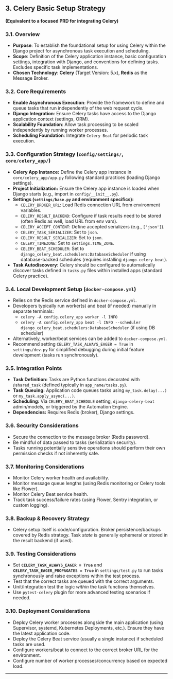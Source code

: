 ## 3. Celery Basic Setup Strategy

**(Equivalent to a focused PRD for integrating Celery)**

### 3.1. Overview

*   **Purpose**: To establish the foundational setup for using Celery within the Django project for asynchronous task execution and scheduling.
*   **Scope**: Definition of the Celery application instance, basic configuration settings, integration with Django, and conventions for defining tasks. Excludes specific task implementations.
*   **Chosen Technology**: **Celery** (Target Version: 5.x), **Redis** as the Message Broker.

### 3.2. Core Requirements

*   **Enable Asynchronous Execution**: Provide the framework to define and queue tasks that run independently of the web request cycle.
*   **Django Integration**: Ensure Celery tasks have access to the Django application context (settings, ORM).
*   **Scalability Foundation**: Allow task processing to be scaled independently by running worker processes.
*   **Scheduling Foundation**: Integrate `Celery Beat` for periodic task execution.

### 3.3. Configuration Strategy (`config/settings/`, `core/celery_app/`)

*   **Celery App Instance:** Define the Celery app instance in `core/celery_app/app.py` following standard practices (loading Django settings).
*   **Project Initialization:** Ensure the Celery app instance is loaded when Django starts (e.g., import in `config/__init__.py`).
*   **Settings (`settings/base.py` and environment specifics):**
    *   `CELERY_BROKER_URL`: Load Redis connection URL from environment variables.
    *   `CELERY_RESULT_BACKEND`: Configure if task results need to be stored (often Redis as well, load URL from env vars).
    *   `CELERY_ACCEPT_CONTENT`: Define accepted serializers (e.g., `['json']`).
    *   `CELERY_TASK_SERIALIZER`: Set to `json`.
    *   `CELERY_RESULT_SERIALIZER`: Set to `json`.
    *   `CELERY_TIMEZONE`: Set to `settings.TIME_ZONE`.
    *   `CELERY_BEAT_SCHEDULER`: Set to `django_celery_beat.schedulers:DatabaseScheduler` if using database-backed schedules (requires installing `django-celery-beat`).
*   **Task Autodiscovery:** Celery should be configured to automatically discover tasks defined in `tasks.py` files within installed apps (standard Celery practice).

### 3.4. Local Development Setup (`docker-compose.yml`)

*   Relies on the Redis service defined in `docker-compose.yml`.
*   Developers typically run worker(s) and beat (if needed) manually in separate terminals:
    *   `celery -A config.celery_app worker -l INFO`
    *   `celery -A config.celery_app beat -l INFO --scheduler django_celery_beat.schedulers:DatabaseScheduler` (if using DB scheduler)
*   Alternatively, worker/beat services can be added to `docker-compose.yml`.
*   Recommend setting `CELERY_TASK_ALWAYS_EAGER = True` in `settings/dev.py` for simplified debugging during initial feature development (tasks run synchronously).

### 3.5. Integration Points

*   **Task Definition:** Tasks are Python functions decorated with `@shared_task` (defined typically in `app_name/tasks.py`).
*   **Task Queuing:** Application code queues tasks using `my_task.delay(...)` or `my_task.apply_async(...)`.
*   **Scheduling:** Via `CELERY_BEAT_SCHEDULE` setting, `django-celery-beat` admin/models, or triggered by the Automation Engine.
*   **Dependencies:** Requires Redis (broker), Django settings.

### 3.6. Security Considerations

*   Secure the connection to the message broker (Redis password).
*   Be mindful of data passed to tasks (serialization security).
*   Tasks running potentially sensitive operations should perform their own permission checks if not inherently safe.

### 3.7. Monitoring Considerations

*   Monitor Celery worker health and availability.
*   Monitor message queue lengths (using Redis monitoring or Celery tools like Flower).
*   Monitor Celery Beat service health.
*   Track task success/failure rates (using Flower, Sentry integration, or custom logging).

### 3.8. Backup & Recovery Strategy

*   Celery setup itself is code/configuration. Broker persistence/backups covered by Redis strategy. Task *state* is generally ephemeral or stored in the result backend (if used).

### 3.9. Testing Considerations

*   Set **`CELERY_TASK_ALWAYS_EAGER = True`** and **`CELERY_TASK_EAGER_PROPAGATES = True`** in `settings/test.py` to run tasks synchronously and raise exceptions within the test process.
*   Test that the correct tasks are queued with the correct arguments.
*   Unit/Integration test the logic *within* the task functions themselves.
*   Use `pytest-celery` plugin for more advanced testing scenarios if needed.

### 3.10. Deployment Considerations

*   Deploy Celery worker processes alongside the main application (using Supervisor, systemd, Kubernetes Deployments, etc.). Ensure they have the latest application code.
*   Deploy the Celery Beat service (usually a single instance) if scheduled tasks are used.
*   Configure workers/beat to connect to the correct broker URL for the environment.
*   Configure number of worker processes/concurrency based on expected load.

---